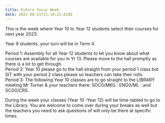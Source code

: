 ```yaml
---
title: Future Focus Week
date: 2022-08-21T21:10:21.619Z
---
```

This is the week where Year 10 to Year 12 students select their courses for next year 2023:  

Year 9 students, your turn will be in Term 4.  

Period 1: Assembly for all Year 12 students to let you know about what courses are available for you in Yr 13. Please move to the hall promptly as there is a lot to get through.  
Period 2: Year 10 please go to the hall straight from your period 1 class but SIT with your period 2 class please so teachers can take their rolls.  
Period 3: The following Year 10 classes are to go straight to the LIBRARY meeting Mr Turner & your teachers there: SOC0/MKG :
ENG0/ML : and SCG0/CRS. 

During the week your classes (Year 10 -Year 12) will be time-tabled to go to the Library. You are welcome to come over during your breaks as well but the teachers you need to ask questions of will only be there at specific times.